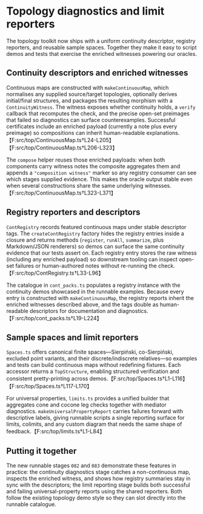 # Topology diagnostics and limit reporters

The topology toolkit now ships with a uniform continuity descriptor, registry reporters,
and reusable sample spaces. Together they make it easy to script demos and tests that
exercise the enriched witnesses powering our oracles.

## Continuity descriptors and enriched witnesses

Continuous maps are constructed with `makeContinuousMap`, which normalises any supplied
source/target topologies, optionally derives initial/final structures, and packages the
resulting morphism with a `ContinuityWitness`. The witness exposes whether continuity
holds, a `verify` callback that recomputes the check, and the precise open-set
preimages that failed so diagnostics can surface counterexamples. Successful
certificates include an enriched payload (currently a note plus every preimage) so
compositions can inherit human-readable explanations.【F:src/top/ContinuousMap.ts†L24-L205】【F:src/top/ContinuousMap.ts†L206-L323】

The `compose` helper reuses those enriched payloads: when both components carry witness
notes the composite aggregates them and appends a `"composition witness"` marker so any
registry consumer can see which stages supplied evidence. This makes the oracle output
stable even when several constructions share the same underlying witnesses.【F:src/top/ContinuousMap.ts†L323-L371】

## Registry reporters and descriptors

`ContRegistry` records featured continuous maps under stable descriptor tags. The
`createContRegistry` factory hides the registry entries inside a closure and returns
methods (`register`, `runAll`, `summarize`, plus Markdown/JSON renderers) so demos can
surface the same continuity evidence that our tests assert on. Each registry entry
stores the raw witness (including any enriched payload) so downstream tooling can
inspect open-set failures or human-authored notes without re-running the check.【F:src/top/ContRegistry.ts†L33-L96】

The catalogue in `cont_packs.ts` populates a registry instance with the continuity
demos showcased in the runnable examples. Because every entry is constructed with
`makeContinuousMap`, the registry reports inherit the enriched witnesses described
above, and the tags double as human-readable descriptors for documentation and
diagnostics.【F:src/top/cont_packs.ts†L19-L224】

## Sample spaces and limit reporters

`Spaces.ts` offers canonical finite spaces—Sierpiński, co-Sierpiński, excluded point
variants, and their discrete/indiscrete relatives—so examples and tests can build
continuous maps without redefining fixtures. Each accessor returns a `TopStructure`,
enabling structured verification and consistent pretty-printing across demos.【F:src/top/Spaces.ts†L1-L116】【F:src/top/Spaces.ts†L117-L170】

For universal properties, `limits.ts` provides a unified builder that aggregates cone
and cocone leg checks together with mediator diagnostics. `makeUniversalPropertyReport`
carries failures forward with descriptive labels, giving runnable scripts a single
reporting surface for limits, colimits, and any custom diagram that needs the same
shape of feedback.【F:src/top/limits.ts†L1-L84】

## Putting it together

The new runnable stages `082` and `083` demonstrate these features in practice: the
continuity diagnostics stage catches a non-continuous map, inspects the enriched
witness, and shows how registry summaries stay in sync with the descriptors; the limit
reporting stage builds both successful and failing universal-property reports using the
shared reporters. Both follow the existing topology demo style so they can slot directly
into the runnable catalogue.
